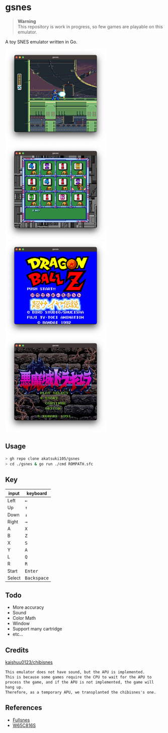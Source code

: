 # gsnes

>**Warning**  
> This repository is work in progress, so few games are playable on this emulator.

A toy SNES emulator written in Go.

<img src="./images/MegamanX_0.png" width="320" /> <img src="./images/MegamanX_1.png" width="320" /><br/>
<img src="./images/DBZ.png" width="320" /> <img src="./images/Castlevania.png" width="320" />

## Usage

```sh
> gh repo clone akatsuki105/gsnes
> cd ./gsnes & go run ./cmd ROMPATH.sfc
```

## Key

| input                | keyboard             |
| -------------------- | -------------------- |
| Left                 | <kbd>&larr;</kbd>    |
| Up                   | <kbd>&uarr;</kbd>    |
| Down                 | <kbd>&darr;</kbd>    |
| Right                | <kbd>&rarr;</kbd>    |
| A                    | <kbd>X</kbd>         |
| B                    | <kbd>Z</kbd>         |
| X                    | <kbd>S</kbd>         |
| Y                    | <kbd>A</kbd>         |
| L                    | <kbd>Q</kbd>         |
| R                    | <kbd>R</kbd>         |
| Start                | <kbd>Enter</kbd>     |
| Select               | <kbd>Backspace</kbd> |

## Todo

- More accuracy
- Sound
- Color Math
- Window
- Support many cartridge
- etc...

## Credits

[kaishuu0123/chibisnes](https://github.com/kaishuu0123/chibisnes)

```
This emulator does not have sound, but the APU is implemented.
This is because some games require the CPU to wait for the APU to process the game, and if the APU is not implemented, the game will hang up.
Therefore, as a temporary APU, we transplanted the chibisnes's one.
```

## References

- [Fullsnes](https://problemkaputt.de/fullsnes.htm)
- [W65C816S](https://www.westerndesigncenter.com/wdc/documentation/w65c816s.pdf)
